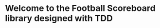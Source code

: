 Welcome to the Football Scoreboard library designed with TDD
==========================================

